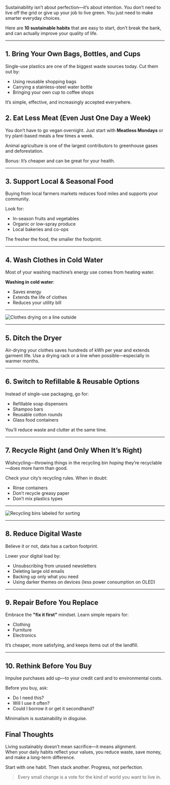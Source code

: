 
Sustainability isn’t about perfection—it’s about intention. You don’t need to live off the grid or give up your job to live green. You just need to make smarter everyday choices.

Here are **10 sustainable habits** that are easy to start, don’t break the bank, and can actually improve your quality of life.

---

## 1. Bring Your Own Bags, Bottles, and Cups

Single-use plastics are one of the biggest waste sources today. Cut them out by:

- Using reusable shopping bags  
- Carrying a stainless-steel water bottle  
- Bringing your own cup to coffee shops

It’s simple, effective, and increasingly accepted everywhere.


## 2. Eat Less Meat (Even Just One Day a Week)

You don’t have to go vegan overnight. Just start with **Meatless Mondays** or try plant-based meals a few times a week.

Animal agriculture is one of the largest contributors to greenhouse gases and deforestation.

Bonus: It’s cheaper and can be great for your health.

---

## 3. Support Local & Seasonal Food

Buying from local farmers markets reduces food miles and supports your community.

Look for:
- In-season fruits and vegetables  
- Organic or low-spray produce  
- Local bakeries and co-ops  

The fresher the food, the smaller the footprint.

---

## 4. Wash Clothes in Cold Water

Most of your washing machine’s energy use comes from heating water.

**Washing in cold water**:
- Saves energy  
- Extends the life of clothes  
- Reduces your utility bill

---

![Clothes drying on a line outside](https://th.bing.com/th/id/OIP.Qr88TEle9ZEIpEBJuxBQEQHaDt?o=7rm=3&rs=1&pid=ImgDetMain&o=7&rm=3)

---

## 5. Ditch the Dryer

Air-drying your clothes saves hundreds of kWh per year and extends garment life. Use a drying rack or a line when possible—especially in warmer months.

---

## 6. Switch to Refillable & Reusable Options

Instead of single-use packaging, go for:
- Refillable soap dispensers  
- Shampoo bars  
- Reusable cotton rounds  
- Glass food containers

You’ll reduce waste and clutter at the same time.

---

## 7. Recycle Right (and Only When It’s Right)

Wishcycling—throwing things in the recycling bin *hoping* they’re recyclable—does more harm than good.

Check your city’s recycling rules. When in doubt:
- Rinse containers  
- Don’t recycle greasy paper  
- Don’t mix plastics types

---

![Recycling bins labeled for sorting](https://tse2.mm.bing.net/th/id/OIP.sNPj__nbyWI0Th6ra9W_rAHaEJ?rs=1&pid=ImgDetMain&o=7&rm=3)

---

## 8. Reduce Digital Waste

Believe it or not, data has a carbon footprint.

Lower your digital load by:
- Unsubscribing from unused newsletters  
- Deleting large old emails  
- Backing up only what you need  
- Using darker themes on devices (less power consumption on OLED)

---

## 9. Repair Before You Replace

Embrace the **"fix it first"** mindset. Learn simple repairs for:
- Clothing  
- Furniture  
- Electronics  

It’s cheaper, more satisfying, and keeps items out of the landfill.

---

## 10. Rethink Before You Buy

Impulse purchases add up—to your credit card and to environmental costs.

Before you buy, ask:
- Do I need this?  
- Will I use it often?  
- Could I borrow it or get it secondhand?

Minimalism is sustainability in disguise.


## Final Thoughts

Living sustainably doesn’t mean sacrifice—it means alignment.  
When your daily habits reflect your values, you reduce waste, save money, and make a long-term difference.

Start with one habit. Then stack another. Progress, not perfection.

> Every small change is a vote for the kind of world you want to live in.

